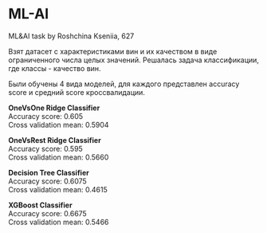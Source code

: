 # ML-AI
ML&amp;AI task by Roshchina Kseniia, 627

Взят датасет с характеристиками вин и их качеством в виде ограниченного числа целых значений. Решалась задача классификации, где классы - качество вин.

Были обучены 4 вида моделей, для каждого представлен accuracy score и средний score кроссвалидации.

**OneVsOne Ridge Classifier**\
Accuracy score: 0.605\
Cross validation mean: 0.5904

**OneVsRest Ridge Classifier**\
Accuracy score: 0.595\
Cross validation mean: 0.5660

**Decision Tree Classifier**\
Accuracy score: 0.6075\
Cross validation mean: 0.4615

**XGBoost Classifier**\
Accuracy score: 0.6675\
Cross validation mean: 0.5466
